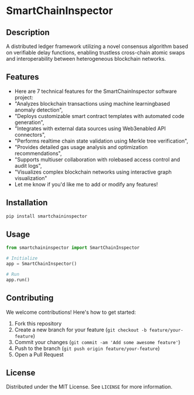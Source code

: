# SmartChainInspector

## Description

A distributed ledger framework utilizing a novel consensus algorithm based on verifiable delay functions, enabling trustless cross-chain atomic swaps and interoperability between heterogeneous blockchain networks.

## Features

- Here are 7 technical features for the SmartChainInspector software project:
- "Analyzes blockchain transactions using machine learningbased anomaly detection",
- "Deploys customizable smart contract templates with automated code generation",
- "Integrates with external data sources using Web3enabled API connectors",
- "Performs realtime chain state validation using Merkle tree verification",
- "Provides detailed gas usage analysis and optimization recommendations",
- "Supports multiuser collaboration with rolebased access control and audit logs",
- "Visualizes complex blockchain networks using interactive graph visualization"
- Let me know if you'd like me to add or modify any features!
## Installation

```bash
pip install smartchaininspector
```

## Usage

```python
from smartchaininspector import SmartChainInspector

# Initialize
app = SmartChainInspector()

# Run
app.run()
```

## Contributing

We welcome contributions! Here's how to get started:

1. Fork this repository
2. Create a new branch for your feature (`git checkout -b feature/your-feature`)
3. Commit your changes (`git commit -am 'Add some awesome feature'`)
4. Push to the branch (`git push origin feature/your-feature`)
5. Open a Pull Request

## License

Distributed under the MIT License. See `LICENSE` for more information.
